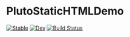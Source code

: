# PlutoStaticHTMLDemo

[![Stable](https://img.shields.io/badge/docs-stable-blue.svg)](https://sethaxen.github.io/PlutoStaticHTMLDemo.jl/stable)
[![Dev](https://img.shields.io/badge/docs-dev-blue.svg)](https://sethaxen.github.io/PlutoStaticHTMLDemo.jl/dev)
[![Build Status](https://github.com/sethaxen/PlutoStaticHTMLDemo.jl/actions/workflows/CI.yml/badge.svg?branch=main)](https://github.com/sethaxen/PlutoStaticHTMLDemo.jl/actions/workflows/CI.yml?query=branch%3Amain)

